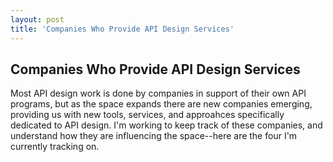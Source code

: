 ```yaml
---
layout: post
title: 'Companies Who Provide API Design Services'
---
```

<h2>Companies Who Provide API Design Services</h2>
<p>Most API design work is done by companies in support of their own API programs, but as the space expands there are new companies emerging, providing us with new tools, services, and approahces specifically dedicated to API design. I'm working to keep track of these companies, and understand how they are influencing the space--here are the four I'm currently tracking on.</p>
